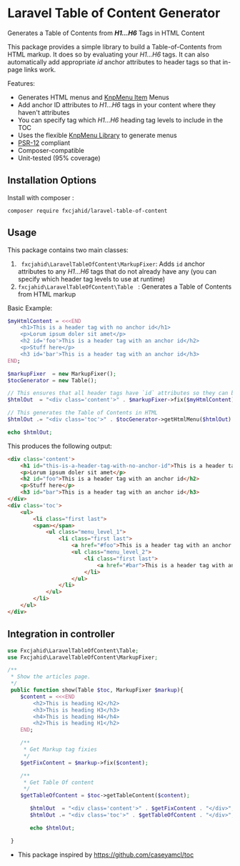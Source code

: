 Laravel Table of Content Generator
==================================

Generates a Table of Contents from ***H1...H6***  Tags in HTML Content


This package provides a simple library to build a Table-of-Contents from HTML markup.  It does so by evaluating your *H1...H6* tags.
It can also automatically add appropriate *id* anchor attributes to header tags so that in-page links work.

Features:

* Generates HTML menus and [KnpMenu Item](https://github.com/KnpLabs/KnpMenu) Menus
* Add anchor ID attributes to *H1*...*H6*  tags in your content where they haven't attributes
* You can specify tag which *H1*...*H6*  heading tag levels to include in the TOC
* Uses the flexible [KnpMenu Library](https://github.com/KnpLabs/KnpMenu) to generate menus
* [PSR-12](https://www.php-fig.org/psr/psr-12/) compliant
* Composer-compatible
* Unit-tested (95% coverage)

Installation Options
--------------------

Install with composer :

` composer require fxcjahid/laravel-table-of-content `

Usage
-----

This package contains two main classes:

1. ` fxcjahid\LaravelTableOfContent\MarkupFixer`: Adds `id` anchor attributes to any *H1*...*H6* tags that do not already have any (you can specify which header tag levels to use at runtime)
2. `fxcjahid\LaravelTableOfContent\Table ` : Generates a Table of Contents from HTML markup

Basic Example:

```php
$myHtmlContent = <<<END
    <h1>This is a header tag with no anchor id</h1>
    <p>Lorum ipsum doler sit amet</p>
    <h2 id='foo'>This is a header tag with an anchor id</h2>
    <p>Stuff here</p>
    <h3 id='bar'>This is a header tag with an anchor id</h3>
END;

$markupFixer  = new MarkupFixer();
$tocGenerator = new Table();

// This ensures that all header tags have `id` attributes so they can be used as anchor links
$htmlOut  = "<div class='content'>" . $markupFixer->fix($myHtmlContent) . "</div>";

// This generates the Table of Contents in HTML
$htmlOut .= "<div class='toc'>" . $tocGenerator->getHtmlMenu($htmlOut) . "</div>";

echo $htmlOut;
```

This produces the following output:

```html
<div class='content'>
    <h1 id="this-is-a-header-tag-with-no-anchor-id">This is a header tag with no anchor id</h1>
    <p>Lorum ipsum doler sit amet</p>
    <h2 id="foo">This is a header tag with an anchor id</h2>
    <p>Stuff here</p>
    <h3 id="bar">This is a header tag with an anchor id</h3>
</div>
<div class='toc'>
    <ul>
        <li class="first last">
        <span></span>
            <ul class="menu_level_1">
                <li class="first last">
                    <a href="#foo">This is a header tag with an anchor id</a>
                    <ul class="menu_level_2">
                        <li class="first last">
                            <a href="#bar">This is a header tag with an anchor id</a>
                        </li>
                    </ul>
                </li>
            </ul>
        </li>
    </ul>
</div>
```

Integration in controller
-------------------------

```php
use Fxcjahid\LaravelTableOfContent\Table;
use Fxcjahid\LaravelTableOfContent\MarkupFixer;

/**
 * Show the articles page.
 */
 public function show(Table $toc, MarkupFixer $markup){
	$content = <<<END
		<h2>This is heading H2</h2>
		<h3>This is heading H3</h3>
		<h4>This is heading H4</h4>
		<h2>This is heading H1</h2>
	END;

	/**
	 * Get Markup tag fixies 
	 */
	$getFixContent = $markup->fix($content);

	/**
	 * Get Table Of content 
	 */
	$getTableOfContent = $toc->getTableContent($content);

       $htmlOut  = "<div class='content'>" . $getFixContent . "</div>"; 
       $htmlOut .= "<div class='toc'>" . $getTableOfContent . "</div>";

       echo $htmlOut;

 } 
```

* This package inspired by https://github.com/caseyamcl/toc
